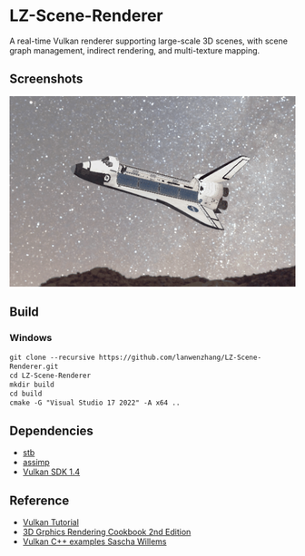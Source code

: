 # LZ-Scene-Renderer

A real-time Vulkan renderer supporting large-scale 3D scenes, with scene graph management, indirect rendering, and multi-texture mapping.

## Screenshots
![LZ-Scene-Renderer](data/screenshot.gif)

## Build

### Windows
```
git clone --recursive https://github.com/lanwenzhang/LZ-Scene-Renderer.git
cd LZ-Scene-Renderer
mkdir build
cd build
cmake -G "Visual Studio 17 2022" -A x64 ..
```

## Dependencies
* [stb](https://github.com/nothings/stb)
* [assimp](https://github.com/assimp/assimp)
* [Vulkan SDK 1.4](https://vulkan.lunarg.com/)

## Reference
* [Vulkan Tutorial](https://vulkan-tutorial.com/)
* [3D Grphics Rendering Cookbook 2nd Edition](https://github.com/PacktPublishing/3D-Graphics-Rendering-Cookbook-Second-Edition/tree/main)
* [Vulkan C++ examples Sascha Willems](https://github.com/SaschaWillems/Vulkan)

